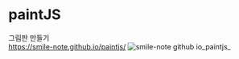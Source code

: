 # paintJS
그림판 만들기<br>
https://smile-note.github.io/paintjs/
![smile-note github io_paintjs_](https://user-images.githubusercontent.com/81978506/172134464-5217f2de-e36b-45d8-9d71-dd6d97e13663.png)
